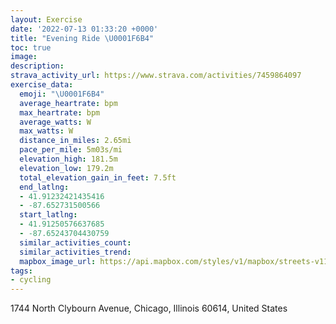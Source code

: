 ```yaml
---
layout: Exercise
date: '2022-07-13 01:33:20 +0000'
title: "Evening Ride \U0001F6B4"
toc: true
image:
description:
strava_activity_url: https://www.strava.com/activities/7459864097
exercise_data:
  emoji: "\U0001F6B4"
  average_heartrate: bpm
  max_heartrate: bpm
  average_watts: W
  max_watts: W
  distance_in_miles: 2.65mi
  pace_per_mile: 5m03s/mi
  elevation_high: 181.5m
  elevation_low: 179.2m
  total_elevation_gain_in_feet: 7.5ft
  end_latlng:
  - 41.91232421435416
  - -87.652731500566
  start_latlng:
  - 41.91250576637685
  - -87.65243704430759
  similar_activities_count:
  similar_activities_trend:
  mapbox_image_url: https://api.mapbox.com/styles/v1/mapbox/streets-v11/static/path-5+787af2-1.0(c%60y~Fvr~uOK%40YNm%40%7C%40CFAPGFCF%3FHFNRF%60%40%3FJELAr%40FXCd%40%40LDj%40EVBFA%5EADGJCTDR%3FZDn%40GxA%3Fn%40CX%40HBRAJE%5C%5Dh%40_%40j%40YJOLIVIJKLONIn%40m%40l%40WDEJWn%40c%40DITSDId%40W%5E%5BHMHIJ%3F%5E%5Dd%40QRSXOx%40w%40TOpAmApA%7D%40TKx%40%7D%40BGCAk%40Fl%40Q%40_%40G%7B%40CsABs%40AuAB_%40Am%40%40qA%3FaACa%40%40_CCc%40AkA%40e%40AmBFw%40Ae%40Ca%40%3F_ADYJCH%40Zi%40%3FKP%7D%40Dc%40HQHk%40DGt%40uDIWYUQUCIAUEGOFq%40%60AC%40OCECKWMQM%3Fm%40RK%3FIEW%3Fk%40E%5B%40GFI%40UGw%40%40IEKBIEYAMD_%40%3Fc%40BIAEC_AAc%40BMD_%40%3FID%5BIUAMFYDWGK%40w%40B%5DEM%3FEIWH_%40BOCYBOC_AJSI%5DBKAe%40Fa%40%3FWDMAABCAEMEAK%40IDEPAPBnABR%40vACh%40%40pABRAt%40%40v%40C%40BAGNOD%7D%40Co%40%40q%40GWBWCc%40FSAWBUC%7D%40Hu%40Ec%40Fu%40AIBGHA%60%40DnAANILBNGjBFb%40%40fBB%5EEr%40BjAANBL%3FfBCX%40NDTAL%40r%40Ef%40%3FLDH%40L%3FHCLBJ%3Ft%40H~%40Gf%40FTA%5E%40NATGJALDZDNC%60%40BNA%5CE%5EAjAD%5EANDJIf%40B%5CCPFf%40BdBDf%40DNAPGR%3F%5CE%5C%40ZFLHD%60%40F%5EERER%40f%40EJOPGRBF%3Fh%40BRCL%3FH_%40IEEKDQ%40BCGD%3F),pin-s-s+e5b22e(-87.65244,41.9125),pin-s-f+89ae00(-87.65274000000001,41.91231999999999)/auto/800x800?access_token=pk.eyJ1Ijoiam9zaGJlY2ttYW4iLCJhIjoiY205eWR2aDd1MWZ6djJrbXc4a3M0bWZleiJ9.XiG9OWkNcZk2QzjJbxLB4A
tags:
- cycling
---
```




1744 North Clybourn Avenue, Chicago, Illinois 60614, United States
